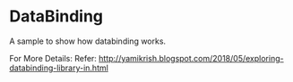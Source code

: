 # DataBinding

A sample to show how databinding works. 

For More Details:
Refer: http://yamikrish.blogspot.com/2018/05/exploring-databinding-library-in.html
